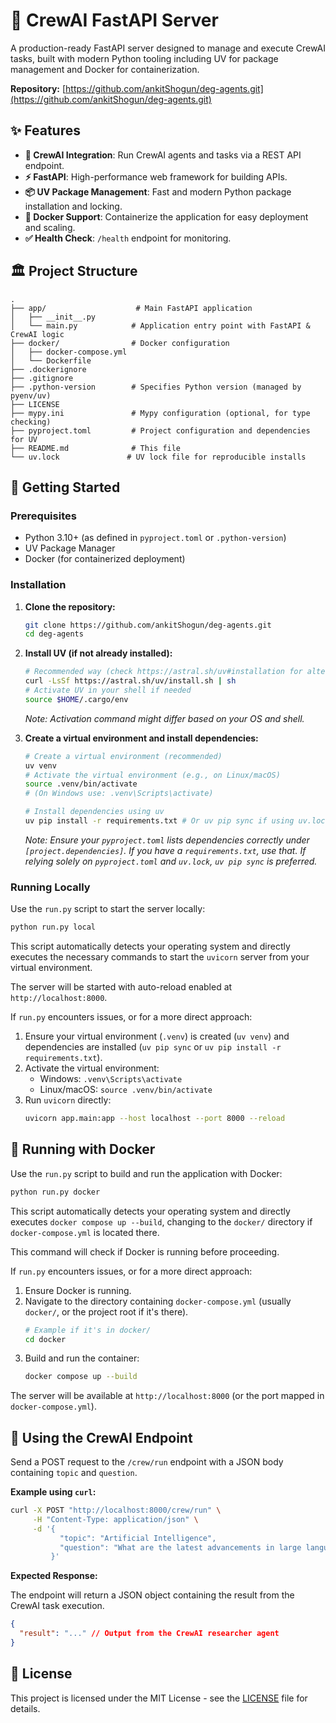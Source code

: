 # 🚀 CrewAI FastAPI Server

A production-ready FastAPI server designed to manage and execute CrewAI tasks, built with modern Python tooling including UV for package management and Docker for containerization.

**Repository:** [https://github.com/ankitShogun/deg-agents.git](https://github.com/ankitShogun/deg-agents.git)

## ✨ Features

- **🤖 CrewAI Integration**: Run CrewAI agents and tasks via a REST API endpoint.
- **⚡ FastAPI**: High-performance web framework for building APIs.
- **📦 UV Package Management**: Fast and modern Python package installation and locking.
- **🐳 Docker Support**: Containerize the application for easy deployment and scaling.
- **✅ Health Check**: `/health` endpoint for monitoring.

## 🏛️ Project Structure

```
.
├── app/                    # Main FastAPI application
│   ├── __init__.py
│   └── main.py            # Application entry point with FastAPI & CrewAI logic
├── docker/                # Docker configuration
│   ├── docker-compose.yml
│   └── Dockerfile
├── .dockerignore
├── .gitignore
├── .python-version        # Specifies Python version (managed by pyenv/uv)
├── LICENSE
├── mypy.ini               # Mypy configuration (optional, for type checking)
├── pyproject.toml         # Project configuration and dependencies for UV
├── README.md              # This file
└── uv.lock               # UV lock file for reproducible installs
```

## 🚦 Getting Started

### Prerequisites

- Python 3.10+ (as defined in `pyproject.toml` or `.python-version`)
- UV Package Manager
- Docker (for containerized deployment)

### Installation

1.  **Clone the repository:**
    ```bash
    git clone https://github.com/ankitShogun/deg-agents.git
    cd deg-agents
    ```

2.  **Install UV (if not already installed):**
    ```bash
    # Recommended way (check https://astral.sh/uv#installation for alternatives)
    curl -LsSf https://astral.sh/uv/install.sh | sh
    # Activate UV in your shell if needed
    source $HOME/.cargo/env 
    ```
    *Note: Activation command might differ based on your OS and shell.*

3.  **Create a virtual environment and install dependencies:**
    ```bash
    # Create a virtual environment (recommended)
    uv venv
    # Activate the virtual environment (e.g., on Linux/macOS)
    source .venv/bin/activate 
    # (On Windows use: .venv\Scripts\activate)

    # Install dependencies using uv
    uv pip install -r requirements.txt # Or uv pip sync if using uv.lock directly
    ```
    *Note: Ensure your `pyproject.toml` lists dependencies correctly under `[project.dependencies]`. If you have a `requirements.txt`, use that. If relying solely on `pyproject.toml` and `uv.lock`, `uv pip sync` is preferred.*

### Running Locally

Use the `run.py` script to start the server locally:
```bash
python run.py local
```
This script automatically detects your operating system and directly executes the necessary commands to start the `uvicorn` server from your virtual environment.

The server will be started with auto-reload enabled at `http://localhost:8000`.

If `run.py` encounters issues, or for a more direct approach:
1.  Ensure your virtual environment (`.venv`) is created (`uv venv`) and dependencies are installed (`uv pip sync` or `uv pip install -r requirements.txt`).
2.  Activate the virtual environment:
    -   Windows: `.venv\Scripts\activate`
    -   Linux/macOS: `source .venv/bin/activate`
3.  Run `uvicorn` directly:
    ```bash
    uvicorn app.main:app --host localhost --port 8000 --reload
    ```

## 🐳 Running with Docker

Use the `run.py` script to build and run the application with Docker:
```bash
python run.py docker
```
This script automatically detects your operating system and directly executes `docker compose up --build`, changing to the `docker/` directory if `docker-compose.yml` is located there.

This command will check if Docker is running before proceeding.

If `run.py` encounters issues, or for a more direct approach:
1.  Ensure Docker is running.
2.  Navigate to the directory containing `docker-compose.yml` (usually `docker/`, or the project root if it's there).
    ```bash
    # Example if it's in docker/
    cd docker
    ```
3.  Build and run the container:
    ```bash
    docker compose up --build
    ```
The server will be available at `http://localhost:8000` (or the port mapped in `docker-compose.yml`).

## 🤖 Using the CrewAI Endpoint

Send a POST request to the `/crew/run` endpoint with a JSON body containing `topic` and `question`.

**Example using `curl`:**

```bash
curl -X POST "http://localhost:8000/crew/run" \
     -H "Content-Type: application/json" \
     -d '{
           "topic": "Artificial Intelligence",
           "question": "What are the latest advancements in large language models?"
         }'
```

**Expected Response:**

The endpoint will return a JSON object containing the result from the CrewAI task execution.

```json
{
  "result": "..." // Output from the CrewAI researcher agent
}
```

## 📜 License

This project is licensed under the MIT License - see the [LICENSE](LICENSE) file for details.

